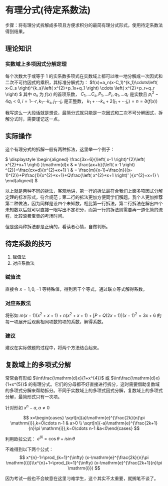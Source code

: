 # 有理分式(待定系数法)
步骤：将有理分式拆解成多项且方便求积分的最简有理分式形式，使用待定系数法得到结果。

## 理论知识
### 实数域上多项因式分解定理
每个次数大于或等于 $1$ 的实系数多项式在实数域上都可以唯一地分解成一次因式和二次不可约因式的乘积，其标准分解式为： $f(x)=a_n(x-C_1)^{k_1}\cdots\left( x-C_s \right)^{k_s}\left( x^{2}+p_1x+q_1 \right) \cdots \left( x^{2}+p_r+q_r \right)  $ 其中 $a_n$ 为 $f(x)$ 的首项系数， $C_1,\ldots C_s,P_1,\ldots P_r,q_1, \ldots q_r$ 是实数且 $p_i^{2}-4q_i<0,i=1\cdots r,k_1\cdots k_s,j_1\cdots j_r$ 是正整数， $k_1+ \cdots k_s+2\left( j_1+ \cdots j_r \right) = n = \partial\left( f(x) \right)$ 

我写这么一大段话就是想说，最简分式就只能是一次因式和二次不可分解因式，拆解分式时，需要谨记这一点。

## 实际操作
这个有理分式的拆解一般有两种拆法，这里举一个例子：

$
\displaystyle 
\begin{aligned}
\frac{3x+6}{\left( x-1 \right)^{2}\left( x^{2}+x+1 \right) }\mathrm{d}x & = \frac{ax+b}{\left( x-1 \right) ^{2}}+\frac{cx+d}{x^{2}+x+1}  \\
& = \frac{m}{x-1}+\frac{n}{(x-1)^{2}}+P\frac{1}{x^{2}+x+1}+Q\frac{\left( x^{2}+x+1 \right)' }{x^{2}+x+1}  \\
\end{aligned}
$

以上就是两种不同的拆法，客观地讲，第一行的拆法最符合我们上面多项因式分解定理的标准形式，符合规范；第二行的拆法更加方便同学们解题。我个人更加推荐第二种做法，因为同样是设四个未知数，相比第一行拆法，第二行拆法在解出四个未知数以后就可以直接一眼写出不定积分，而第一行的拆法则需要再一道化简的流程，比较浪费宝贵的考场时间。

但是这两种拆法都是正确的，看读者心情，自做判断。

## 待定系数的技巧
1. 赋值法
2. 对应系数法

### 赋值法
直接令 $x=1,0,-1$ 等特殊值，得到若干个等式，通过联立等式解得系数。
### 对应系数法
将形如 $m(x-1)(x^{2}+x+1)+n(x^{2}+x+1)+\left[ P+Q(2x+1) \right] (x-1)^{2}=3x+6$ 的每一项展开后观察相同项数的项的系数，解得系数。

### 建议
建议在实际做题的过程中，将两个方法结合起来。

## 复数域上的多项式分解
常常会有形如 $\int\frac{\mathrm{d}x}{1+x^{4}}$ 或 $\int\frac{\mathrm{d}x}{1+x^{5}}$ 的有理分式。它们的分母都不好直接进行拆分，这时需要借助复数域的多项式分解来帮助拆分。不同于实数域上的多项式因式分解，复数域上的多项式分解，最简形式只有一次项。

针对形如 $x^{n}-a,a\neq 0$

$$
x=\begin{cases} \sqrt[n]{a}\mathrm{e}^{\frac{2k}{n}\pi \mathrm{i}},k=0\cdots n-1 & a>0  \\ \sqrt[n]{-a}\mathrm{e}^{\frac{2k+1}{n}\pi \mathrm{i}},k=0\cdots n-1 &a<0\end{cases}
$$

利用欧拉公式： $e^{\theta \mathrm{i}}=\cos\theta+i\sin\theta$

不难得到以下两个公式：
$$
x^{n}-1=\prod_{k=1}^{\infty} (x-\mathrm{e}^{\frac{2k}{n}\pi \mathrm{i}})\\x^{n}+1=\prod_{k=1}^{\infty} (x-\mathrm{e}^{\frac{2k+1}{n}\pi \mathrm{i}})
$$

因为考试一般也不会故意在这里刁难学生，这个其实不太重要，就搁笔不谈了。